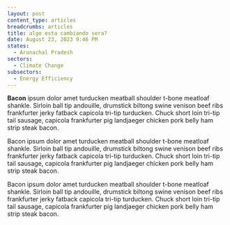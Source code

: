 ```yaml
---
layout: post
content_type: articles
breadcrumbs: articles
title: algo esta cambiando sera?
date: August 23, 2023 9:46 PM
states:
  - Arunachal Pradesh
sectors:
  - Climate Change
subsectors:
  - Energy Efficiency
---
```

**Bacon** ipsum dolor amet turducken meatball shoulder t-bone meatloaf shankle. Sirloin ball tip andouille, drumstick biltong swine venison beef ribs frankfurter jerky fatback capicola tri-tip turducken. Chuck short loin tri-tip tail sausage, capicola frankfurter pig landjaeger chicken pork belly ham strip steak bacon.

Bacon ipsum dolor amet turducken meatball shoulder t-bone meatloaf shankle. Sirloin ball tip andouille, drumstick biltong swine venison beef ribs frankfurter jerky fatback capicola tri-tip turducken. Chuck short loin tri-tip tail sausage, capicola frankfurter pig landjaeger chicken pork belly ham strip steak bacon.

Bacon ipsum dolor amet turducken meatball shoulder t-bone meatloaf shankle. Sirloin ball tip andouille, drumstick biltong swine venison beef ribs frankfurter jerky fatback capicola tri-tip turducken. Chuck short loin tri-tip tail sausage, capicola frankfurter pig landjaeger chicken pork belly ham strip steak bacon.